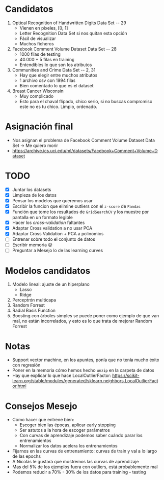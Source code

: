 # Candidatos

1. Optical Recognition of Handwritten Digits Data Set -- 29
    * Vienen en pixeles, [0, 1]
    * Letter Recognition Data Set si nos quitan esta opción
    * Fácil de visualizar
    * Muchos ficheros
2. Facebook Comment Volume Dataset Data Set -- 28
    * 1000 filas de testing
    * 40.000 * 5 filas en training
    * Entendibles lo que son los atributos
3. Communities and Crime Data Set -- 2, 31
    * Hay que elegir entre muchos atributos
    * 1 archivo csv con 1994 filas
    * Bien comentado lo que es el dataset
4. Breast Cancer Wisconsin
    * Muy complicado
    * Esto para el chaval flipado, chico serio, si no buscas compromiso este no es tu chico. Limpio, ordenado.

# Asignación final

* Nos asignan el problema de Facebook Comment Volume Dataset Data Set -> Me quiero morir
* https://archive.ics.uci.edu/ml/datasets/Facebook+Comment+Volume+Dataset

# TODO

* [x] Juntar los datasets
* [x] Limpieza de los datos
* [x] Pensar los modelos que queremos usar
* [x] Escribir la funcion que elimine outliers con el `z-score` de `Pandas`
* [x] Función que tome los resultados de `GridSearchCV` y los muestre por pantalla en un formato legible
* [x] Hacer los *cross-validation* faltantes
* [x] Adaptar Cross validation a no usar PCA
* [x] Adaptar Cross Validation + PCA a polinomios
* [ ] Entrenar sobre todo el conjunto de datos
* [ ] Escribir memoria 😥
* [ ] Preguntar a Mesejo lo de las learning curves

# Modelos candidatos

1. Modelo lineal: ajuste de un hiperplano
    * Lasso
    * Ridge
2. Perceptrón multicapa
3. Random Forrest
4. Radial Basis Function
5. Boosting con árboles simples se puede poner como ejemplo de que van mal, no están incorrelados, y esto es lo que trata de mejorar Random Forrest

# Notas

* Support vector machine, en los apuntes, ponía que no tenía mucho éxito con regresión
* Poner en la memoria cómo hemos hecho `unzip` en la carpeta de datos
* Hay que explicar lo que hace LocalOutlierFactor: https://scikit-learn.org/stable/modules/generated/sklearn.neighbors.LocalOutlierFactor.html

# Consejos Mesejo

* Cómo hacer que entrene bien:
    * Escoger bien las épocas, aplicar early stopping
    * Ser astutos a la hora de escoger parámetros
    * Con curvas de aprendizaje podemos saber cuándo parar los entrenamientos
    * Normalizar los datos acelera los entrenamientos
* Fijarnos en las curvas de entrenamiento: curvas de train y val a lo largo de las epochs
* A Nicolás le gustará que mostremos las curvas de aprendizaje
* Mas del 5% de los ejemplos fuera con outliers, está probablemente mal
* Podemos reducir a 70% - 30% de los datos para training - testing
